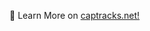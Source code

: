 👋  Learn More on [captracks.net!](https://captracks.net)

 

<!---
captracks/captracks is a ✨ special ✨ repository because its `README.md` (this file) appears on your GitHub profile.
You can click the Preview link to take a look at your changes.
--->
